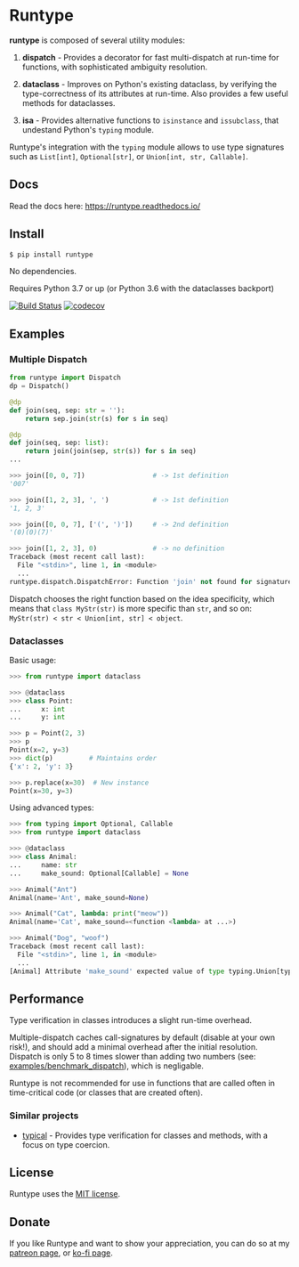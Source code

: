 # Runtype

**runtype** is composed of several utility modules:

1. **dispatch** - Provides a decorator for fast multi-dispatch at run-time for functions, with sophisticated ambiguity resolution.

2. **dataclass** - Improves on Python's existing dataclass, by verifying the type-correctness of its attributes at run-time. Also provides a few useful methods for dataclasses.

3. **isa** - Provides alternative functions to `isinstance` and `issubclass`, that undestand Python's `typing` module.

Runtype's integration with the `typing` module allows to use type signatures such as `List[int]`, `Optional[str]`, or `Union[int, str, Callable]`.

## Docs

Read the docs here: https://runtype.readthedocs.io/

## Install

```bash
$ pip install runtype
```

No dependencies.

Requires Python 3.7 or up (or Python 3.6 with the dataclasses backport)

[![Build Status](https://travis-ci.org/erezsh/runtype.svg?branch=master)](https://travis-ci.org/erezsh/runtype)
[![codecov](https://codecov.io/gh/erezsh/runtype/branch/master/graph/badge.svg)](https://codecov.io/gh/erezsh/runtype)

## Examples

### Multiple Dispatch

```python
from runtype import Dispatch
dp = Dispatch()

@dp
def join(seq, sep: str = ''):
    return sep.join(str(s) for s in seq)

@dp
def join(seq, sep: list):
    return join(join(sep, str(s)) for s in seq)
...

>>> join([0, 0, 7])                 # -> 1st definition
'007'

>>> join([1, 2, 3], ', ')           # -> 1st definition
'1, 2, 3'

>>> join([0, 0, 7], ['(', ')'])     # -> 2nd definition
'(0)(0)(7)'

>>> join([1, 2, 3], 0)              # -> no definition
Traceback (most recent call last):
  File "<stdin>", line 1, in <module>
  ...
runtype.dispatch.DispatchError: Function 'join' not found for signature (<class 'list'>, <class 'int'>)

```

Dispatch chooses the right function based on the idea specificity, which means that `class MyStr(str)` is more specific than `str`, and so on: `MyStr(str) < str < Union[int, str] < object`.

### Dataclasses

Basic usage:

```python
>>> from runtype import dataclass

>>> @dataclass
>>> class Point:
...     x: int
...     y: int

>>> p = Point(2, 3)
>>> p
Point(x=2, y=3)
>>> dict(p)         # Maintains order
{'x': 2, 'y': 3}

>>> p.replace(x=30)  # New instance
Point(x=30, y=3)
```

Using advanced types:

```python
>>> from typing import Optional, Callable
>>> from runtype import dataclass

>>> @dataclass
>>> class Animal:
...     name: str
...     make_sound: Optional[Callable] = None

>>> Animal("Ant")
Animal(name='Ant', make_sound=None)

>>> Animal("Cat", lambda: print("meow"))
Animal(name='Cat', make_sound=<function <lambda> at ...>)

>>> Animal("Dog", "woof")
Traceback (most recent call last):
  File "<stdin>", line 1, in <module>
  ...
[Animal] Attribute 'make_sound' expected value of type typing.Union[typing.Callable, NoneType], instead got 'woof'
```

## Performance
Type verification in classes introduces a slight run-time overhead.

Multiple-dispatch caches call-signatures by default (disable at your own risk!), and should add a minimal overhead after the initial resolution. Dispatch is only 5 to 8 times slower than adding two numbers (see: [examples/benchmark\_dispatch](examples/benchmark\_dispatch.py)), which is negligable.

Runtype is not recommended for use in functions that are called often in time-critical code (or classes that are created often).

### Similar projects

* [typical](https://github.com/seandstewart/typical) - Provides type verification for classes and methods, with a focus on type coercion.


## License

Runtype uses the [MIT license](LICENSE).

## Donate

If you like Runtype and want to show your appreciation, you can do so at my [patreon page](https://www.patreon.com/erezsh), or [ko-fi page](https://ko-fi.com/erezsh).
